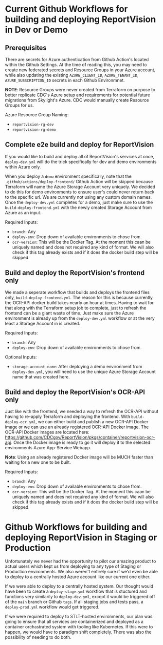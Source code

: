 # Current Github Workflows for building and deploying ReportVision in Dev or Demo

## Prerequisites

There are secrets for Azure authentication from Github Action's located within the Github Settings. At the time of reading this, you may need to create new federated secrets and Resource Groups in your Azure account, while also updating the existing `AZURE_CLIENT_ID`, `AZURE_TENANT_ID`, `AZURE_SUBSCRIPTION_ID` secrets in each Github Environmnet.

**NOTE**: Resource Groups were never created from Terraform on purpose to better replicate CDC's Azure setup and requirements for potential future migrations from Skylight's Azure. CDC would manually create Resource Groups for us.

Azure Resource Group Naming:

- `reportvision-rg-dev`
- `reportvision-rg-demo`

## Complete e2e build and deploy for ReportVision

If you would like to build and deploy all of ReportVision's services at once, `deploy-dev.yml` will do the trick specifically for dev and demo environments within Azure only.

When you deploy a `demo` environment specifically, note that the `.github/actions/deploy-frontend/` Github Action will be skipped because Terraform will name the Azure Storage Account very uniquely. We decided to do this for demo environments to ensure user's could never return back to the specific url. We are currently not using any custom domain names. Once the `deploy-dev.yml` completes for a demo, just make sure to use the `build-deploy-frontend.yml` with the newly created Storage Account from Azure as an input.

Required Inputs:

- `branch`: Any
- `deploy-env`: Drop down of available environments to chose from.
- `ocr-version`: This will be the Docker Tag. At the moment this caan be uniquely named and does not required any kind of format. We will also check if this tag already exists and if it does the docker build step will be skipped.


## Build and deploy the ReportVision's frontend only

We made a seperate workflow that builds and deploys the frontend files only, `build-deploy-frontend.yml`. The reason for this is because currently the OCR-API docker build takes nearly an hour at times. Having to wait for that along with the Terraform setup job to complete, just to refresh the frontend can be a giant waste of time. Just make sure the Azure environment is already up from the `deploy-dev.yml` workflow or at the very least a Storage Account in is created.

Required Inputs:

- `branch`: Any
- `deploy-env`: Drop down of available environments to chose from.

Optional Inputs:

- `storage-account-name`: After deploying a demo environment from `deploy-dev.yml`, you will need to use the unique Azure Storage Account name that was created here.

## Build and deploy the ReportVision's OCR-API only

Just like with the frontend, we needed a way to refresh the OCR-API without having to re-apply Terraform and deploying the frontend. With `build-deploy-ocr.yml`, we can either build and publish a new OCR-API Docker image or we can use an already registered OCR-API Docker image. The OCR-API Docker images are located here: https://github.com/CDCgov/ReportVision/pkgs/container/reportvision-ocr-api. Once the Docker image is ready to go it will deploy it to the selected environments Azure App-Service Webapp. 

**Note**: Using an already registered Docker image will be MUCH faster than waiting for a new one to be built.

Required Inputs:

- `branch`: Any
- `deploy-env`: Drop down of available environments to chose from.
- `ocr-version`: This will be the Docker Tag. At the moment this caan be uniquely named and does not required any kind of format. We will also check if this tag already exists and if it does the docker build step will be skipped.

# Github Workflows for building and deploying ReportVision in Staging or Production

Unfortunately we never had the opportunity to pilot our amazing product to actual users which kept us from deploying to any type of Staging or Production environments. We also weren't entirely sure if we'd even be able to deploy to a centrally hosted Azure account like our current one either.

If we were able to deploy to a centrally hosted system. Our thought would have been to create a `deploy-stage.yml` workflow that is stuctured and functions very similarily to `deploy-dev.yml`, except it would be triggered off of the `main` branch or Github `tags`. If all staging jobs and tests pass, a `deploy-prod.yml` workflow would get triggered.

If we were required to deploy to STLT-hosted environments, our plan was going to ensure that all services are containerized and deployed as a container orchastrated system with tooling like Kubernetes. If this were to happen, we would have to paradigm shift completely. There was also the possibility of needing to do both. 